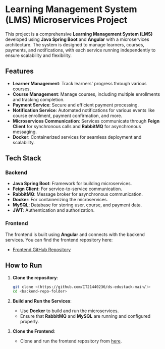 


# Learning Management System (LMS) Microservices Project

This project is a comprehensive **Learning Management System (LMS)** developed using **Java Spring Boot** and **Angular** with a microservices architecture. The system is designed to manage learners, courses, payments, and notifications, with each service running independently to ensure scalability and flexibility. 

## Features
- **Learner Management**: Track learners' progress through various courses.
- **Course Management**: Manage courses, including multiple enrollments and tracking completion.
- **Payment Service**: Secure and efficient payment processing.
- **Notification Service**: Automated notifications for various events like course enrollment, payment confirmation, and more.
- **Microservices Communication**: Services communicate through **Feign Client** for synchronous calls and **RabbitMQ** for asynchronous messaging.
- **Docker**: Containerized services for seamless deployment and scalability.

## Tech Stack
### Backend
- **Java Spring Boot**: Framework for building microservices.
- **Feign Client**: For service-to-service communication.
- **RabbitMQ**: Message broker for asynchronous communication.
- **Docker**: For containerizing the microservices.
- **MySQL**: Database for storing user, course, and payment data.
- **JWT**: Authentication and authorization.

### Frontend
The frontend is built using **Angular** and connects with the backend services. You can find the frontend repository here:
- [Frontend GitHub Repository](https://github.com/IT21307058/ds_frontend/tree/develop)

## How to Run

1. **Clone the repository**:
   ```bash
   git clone <(https://github.com/IT21440236/ds-edustack-main/)>
   cd <backend-repo-folder>
   ```

2. **Build and Run the Services**:
   - Use **Docker** to build and run the microservices.
   - Ensure that **RabbitMQ** and **MySQL** are running and configured properly.

3. **Clone the Frontend**:
   - Clone and run the frontend repository from [here](https://github.com/IT21307058/ds_frontend/tree/develop).

